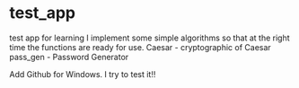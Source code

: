 # test_app
test app for learning
I implement some simple algorithms so that at the right time the functions are ready for use.
Caesar - cryptographic of Caesar
pass_gen - Password Generator

Add Github for Windows. I try to test it!!